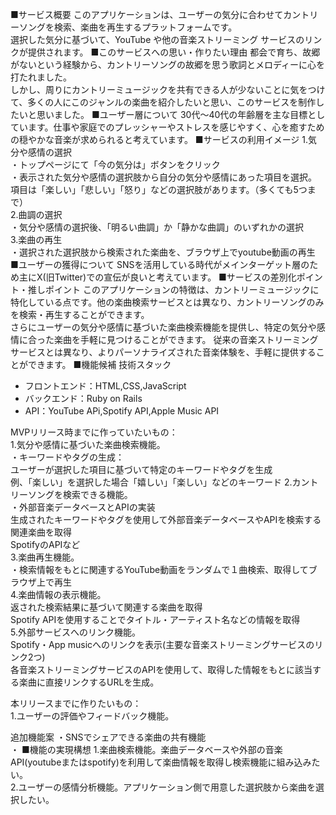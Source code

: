 ■サービス概要
このアプリケーションは、ユーザーの気分に合わせてカントリーソングを検索、楽曲を再生するプラットフォームです。  
選択した気分に基づいて、YouTube や他の音楽ストリーミング サービスのリンクが提供されます。
■このサービスへの思い・作りたい理由
都会で育ち、故郷がないという経験から、カントリーソングの故郷を思う歌詞とメロディーに心を打たれました。  
しかし、周りにカントリーミュージックを共有できる人が少ないことに気をつけて、多くの人にこのジャンルの楽曲を紹介したいと思い、このサービスを制作したいと思いました。
■ユーザー層について
30代〜40代の年齢層を主な目標としています。仕事や家庭でのプレッシャーやストレスを感じやすく、心を癒すための穏やかな音楽が求められると考えています。
■サービスの利用イメージ
1.気分や感情の選択  
・トップページにて「今の気分は」ボタンをクリック  
・表示された気分や感情の選択肢から自分の気分や感情にあった項目を選択。  
項目は「楽しい」「悲しい」「怒り」などの選択肢があります。（多くても5つまで）  
2.曲調の選択  
・気分や感情の選択後、「明るい曲調」か「静かな曲調」のいずれかの選択  
3.楽曲の再生  
・選択された選択肢から検索された楽曲を、ブラウザ上でyoutube動画の再生  
■ユーザーの獲得について
SNSを活用している時代がメインターゲット層のため主にX(旧Twitter)での宣伝が良いと考えています。
■サービスの差別化ポイント・推しポイント
このアプリケーションの特徴は、カントリーミュージックに特化している点です。他の楽曲検索サービスとは異なり、カントリーソングのみを検索・再生することができます。  
さらにユーザーの気分や感情に基づいた楽曲検索機能を提供し、特定の気分や感情に合った楽曲を手軽に見つけることができます。
従来の音楽ストリーミングサービスとは異なり、よりパーソナライズされた音楽体験を、手軽に提供することができます。
■機能候補
技術スタック  
- フロントエンド：HTML,CSS,JavaScript  
- バックエンド：Ruby on Rails  
- API：YouTube APi,Spotify API,Apple Music API  

MVPリリース時までに作っていたいもの：  
1.気分や感情に基づいた楽曲検索機能。  
・キーワードやタグの生成：  
ユーザーが選択した項目に基づいて特定のキーワードやタグを生成  
例、「楽しい」を選択した場合「嬉しい」「楽しい」などのキーワード 
2.カントリーソングを検索できる機能。  
・外部音楽データベースとAPIの実装  
生成されたキーワードやタグを使用して外部音楽データベースやAPIを検索する関連楽曲を取得  
SpotifyのAPIなど  
3.楽曲再生機能。  
・検索情報をもとに関連するYouTube動画をランダムで１曲検索、取得してブラウザ上で再生  
4.楽曲情報の表示機能。  
返された検索結果に基づいて関連する楽曲を取得  
Spotify APIを使用することでタイトル・アーティスト名などの情報を取得  
5.外部サービスへのリンク機能。  
Spotify・App musicへのリンクを表示(主要な音楽ストリーミングサービスのリンク2つ)  
各音楽ストリーミングサービスのAPIを使用して、取得した情報をもとに該当する楽曲に直接リンクするURLを生成。  

本リリースまでに作りたいもの：  
1.ユーザーの評価やフィードバック機能。  

追加機能案
・SNSでシェアできる楽曲の共有機能  
・
■機能の実現構想
1.楽曲検索機能。楽曲データベースや外部の音楽API(youtubeまたはspotify)を利用して楽曲情報を取得し検索機能に組み込みたい。  
2.ユーザーの感情分析機能。アプリケーション側で用意した選択肢から楽曲を選択したい。